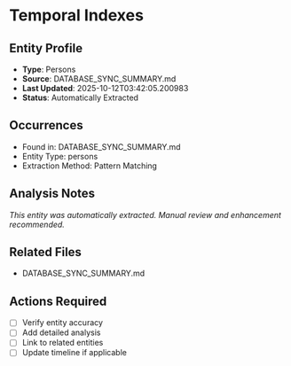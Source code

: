 # Temporal Indexes

## Entity Profile
- **Type**: Persons
- **Source**: DATABASE_SYNC_SUMMARY.md
- **Last Updated**: 2025-10-12T03:42:05.200983
- **Status**: Automatically Extracted

## Occurrences
- Found in: DATABASE_SYNC_SUMMARY.md
- Entity Type: persons
- Extraction Method: Pattern Matching

## Analysis Notes
*This entity was automatically extracted. Manual review and enhancement recommended.*

## Related Files
- DATABASE_SYNC_SUMMARY.md

## Actions Required
- [ ] Verify entity accuracy
- [ ] Add detailed analysis
- [ ] Link to related entities
- [ ] Update timeline if applicable
